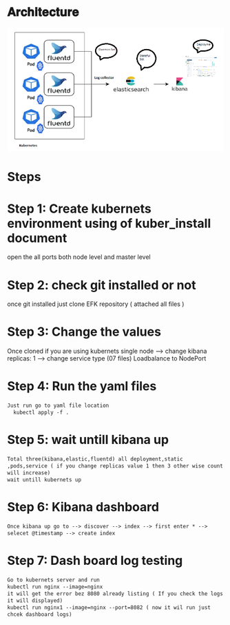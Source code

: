 # 𝐀𝐫𝐜𝐡𝐢𝐭𝐞𝐜𝐭𝐮𝐫𝐞
![Watch the image](/aws/efk-kuber/EFK-Usecase.PNG)


# Steps
# Step 1: Create kubernets environment using of kuber_install document
  open the all ports both node level and master level
# Step 2: check git installed or not 
  once git installed just clone EFK repository ( attached all files )
# Step 3: Change the values
  Once cloned if you are using kubernets single node 
   --> change kibana replicas: 1
   --> change service type (07 files) Loadbalance to NodePort
 # Step 4: Run the yaml files
    Just run go to yaml file location 
      kubectl apply -f .
 # Step 5: wait untill kibana up
    Total three(kibana,elastic,fluentd) all deployment,static ,pods,service ( if you change replicas value 1 then 3 other wise count will increase)
    wait untill kubernets up
 # Step 6: Kibana dashboard
    Once kibana up go to --> discover --> index --> first enter * --> selecet @timestamp --> create index
 # Step 7: Dash board log testing
    Go to kubernets server and run 
    kubectl run nginx --image=nginx 
    it will get the error bez 8080 already listing ( If you check the logs it will displayed)
    kubectl run nginx1 --image=nginx --port=8082 ( now it wil run just chcek dashboard logs)
